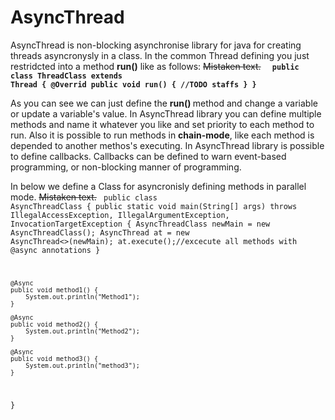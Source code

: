# AsyncThread
AsyncThread is non-blocking asynchronise library for java for creating threads asyncronysly in a class.
In the common Thread defining you just restridcted into a method <b>run()</b> like as follows:
~~Mistaken text.~~
<code>
<b>
public class ThreadClass extends Thread {
    @Overrid
    public void run() {
        //TODO staffs
    }
}
</b>
</code>

As you can see we can just define the <b>run() </b> method and change a variable or update a variable's value.
In AsyncThread library you can define multiple methods and name it whatever you like and set priority to each 
method to run. Also it is possible to run methods in <b>chain-mode</b>, like each method is depended to another
methos's executing.
In AsyncThread library is possible to define callbacks. Callbacks can be defined to warn event-based programming,
or non-blocking manner of programming.

In below we define a Class for asyncronisly defining methods in parallel mode.
~~Mistaken text.~~
<code>
public class AsyncThreadClass {
    public static void main(String[] args) throws IllegalAccessException, IllegalArgumentException, InvocationTargetException {
        AsyncThreadClass newMain = new AsyncThreadClass();
        AsyncThread<NewMain> at = new AsyncThread<>(newMain);
        at.execute();//excecute all methods with @async annotations
    }
    
    @Async
    public void method1() {
        System.out.println("Method1");
    }

    @Async
    public void method2() {
        System.out.println("Method2");
    }
    
    @Async
    public void method3() {
        System.out.println("method3");
    }
}
</code>

